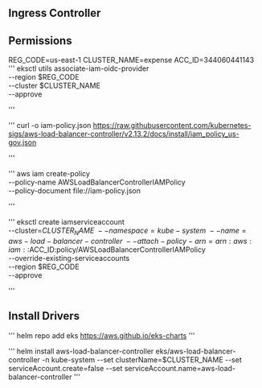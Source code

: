 ## Ingress Controller

## Permissions
REG_CODE=us-east-1
CLUSTER_NAME=expense
ACC_ID=344060441143
'''
eksctl utils associate-iam-oidc-provider \
    --region $REG_CODE \
    --cluster $CLUSTER_NAME \
    --approve

'''

'''
curl -o iam-policy.json https://raw.githubusercontent.com/kubernetes-sigs/aws-load-balancer-controller/v2.13.2/docs/install/iam_policy_us-gov.json

'''

'''
aws iam create-policy \
    --policy-name AWSLoadBalancerControllerIAMPolicy \
    --policy-document file://iam-policy.json

'''

'''
eksctl create iamserviceaccount \
--cluster=$CLUSTER_NAME \
--namespace=kube-system \
--name=aws-load-balancer-controller \
--attach-policy-arn=arn:aws:iam::$ACC_ID:policy/AWSLoadBalancerControllerIAMPolicy \
--override-existing-serviceaccounts \
--region $REG_CODE \
--approve

'''

## Install Drivers

'''
helm repo add eks https://aws.github.io/eks-charts
'''

'''
helm install aws-load-balancer-controller eks/aws-load-balancer-controller -n kube-system --set clusterName=$CLUSTER_NAME --set serviceAccount.create=false --set serviceAccount.name=aws-load-balancer-controller
'''
